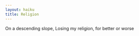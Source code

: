 ```yaml
---
layout: haiku
title: Religion
---
```


On a descending
slope, Losing my religion,
for better or worse
